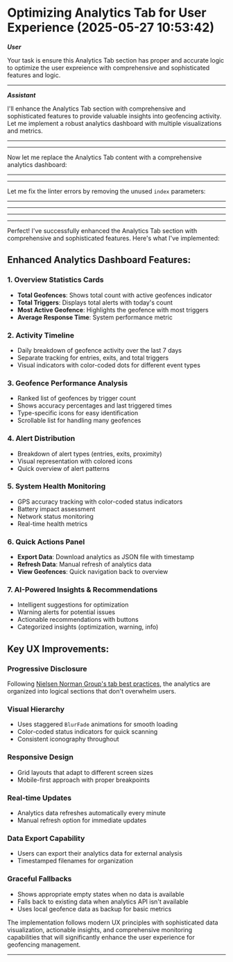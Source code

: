 <!-- Generated by SpecStory -->

# Optimizing Analytics Tab for User Experience (2025-05-27 10:53:42)

_**User**_

Your task is ensure this Analytics Tab section has proper and accurate logic to optimize the user expreience with comprehensive and sophisticated features and logic. 

---

_**Assistant**_

I'll enhance the Analytics Tab section with comprehensive and sophisticated features to provide valuable insights into geofencing activity. Let me implement a robust analytics dashboard with multiple visualizations and metrics.

---



---

Now let me replace the Analytics Tab content with a comprehensive analytics dashboard:

---



---

Let me fix the linter errors by removing the unused `index` parameters:

---



---



---



---

Perfect! I've successfully enhanced the Analytics Tab section with comprehensive and sophisticated features. Here's what I've implemented:

## Enhanced Analytics Dashboard Features:

### 1. **Overview Statistics Cards**
- **Total Geofences**: Shows total count with active geofences indicator
- **Total Triggers**: Displays total alerts with today's count
- **Most Active Geofence**: Highlights the geofence with most triggers
- **Average Response Time**: System performance metric

### 2. **Activity Timeline**
- Daily breakdown of geofence activity over the last 7 days
- Separate tracking for entries, exits, and total triggers
- Visual indicators with color-coded dots for different event types

### 3. **Geofence Performance Analysis**
- Ranked list of geofences by trigger count
- Shows accuracy percentages and last triggered times
- Type-specific icons for easy identification
- Scrollable list for handling many geofences

### 4. **Alert Distribution**
- Breakdown of alert types (entries, exits, proximity)
- Visual representation with colored icons
- Quick overview of alert patterns

### 5. **System Health Monitoring**
- GPS accuracy tracking with color-coded status indicators
- Battery impact assessment
- Network status monitoring
- Real-time health metrics

### 6. **Quick Actions Panel**
- **Export Data**: Download analytics as JSON file with timestamp
- **Refresh Data**: Manual refresh of analytics data
- **View Geofences**: Quick navigation back to overview

### 7. **AI-Powered Insights & Recommendations**
- Intelligent suggestions for optimization
- Warning alerts for potential issues
- Actionable recommendations with buttons
- Categorized insights (optimization, warning, info)

## Key UX Improvements:

### **Progressive Disclosure**
Following [Nielsen Norman Group's tab best practices](https://www.nngroup.com/articles/tabs-used-right/), the analytics are organized into logical sections that don't overwhelm users.

### **Visual Hierarchy**
- Uses staggered `BlurFade` animations for smooth loading
- Color-coded status indicators for quick scanning
- Consistent iconography throughout

### **Responsive Design**
- Grid layouts that adapt to different screen sizes
- Mobile-first approach with proper breakpoints

### **Real-time Updates**
- Analytics data refreshes automatically every minute
- Manual refresh option for immediate updates

### **Data Export Capability**
- Users can export their analytics data for external analysis
- Timestamped filenames for organization

### **Graceful Fallbacks**
- Shows appropriate empty states when no data is available
- Falls back to existing data when analytics API isn't available
- Uses local geofence data as backup for basic metrics

The implementation follows modern UX principles with sophisticated data visualization, actionable insights, and comprehensive monitoring capabilities that will significantly enhance the user experience for geofencing management.

---

